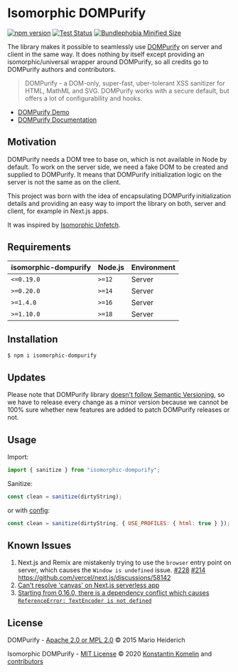 # Isomorphic DOMPurify
[![npm version](https://badge.fury.io/js/isomorphic-dompurify.svg)](https://badge.fury.io/js/isomorphic-dompurify)
[![Test Status](https://github.com/kkomelin/isomorphic-dompurify/actions/workflows/build_test.yml/badge.svg)](https://github.com/kkomelin/isomorphic-dompurify/actions/workflows/build_test.yml)
[![Bundlephobia Minified Size](https://badgen.net/bundlephobia/min/isomorphic-dompurify)](https://bundlephobia.com/result?p=isomorphic-dompurify)

The library makes it possible to seamlessly use [DOMPurify](https://github.com/cure53/DOMPurify) on server and client in the same way.
It does nothing by itself except providing an isomorphic/universal wrapper around DOMPurify, so all credits go to DOMPurify authors and contributors.

> DOMPurify - a DOM-only, super-fast, uber-tolerant XSS sanitizer for HTML, MathML and SVG. DOMPurify works with a secure default, but offers a lot of configurability and hooks. 
- [DOMPurify Demo](https://cure53.de/purify)
- [DOMPurify Documentation](https://github.com/cure53/DOMPurify/blob/master/README.md)

## Motivation

DOMPurify needs a DOM tree to base on, which is not available in Node by default. To work on the server side, we need a fake DOM to be created and supplied to DOMPurify. It means that DOMPurify initialization logic on the server is not the same as on the client.

This project was born with the idea of encapsulating DOMPurify initialization details and providing an easy way to import the library on both, server and client, for example in Next.js apps.

It was inspired by [Isomorphic Unfetch](https://github.com/developit/unfetch/tree/master/packages/isomorphic-unfetch).

## Requirements

| isomorphic-dompurify  | Node.js | Environment |
| ------------- | ------------- | ------------- |
| `<=0.19.0`  | `>=12`  | Server  |
| `>=0.20.0`  | `>=14`  | Server  |
| `>=1.4.0`  | `>=16`  | Server  |
| `>=1.10.0`  | `>=18`  | Server  |

## Installation

```shell_script
$ npm i isomorphic-dompurify
```

## Updates

Please note that DOMPurify library [doesn't follow Semantic Versioning](https://github.com/cure53/DOMPurify/issues/446#issuecomment-643761433), so we have to release every change as a minor version because we cannot be 100% sure whether new features are added to patch DOMPurify releases or not.

## Usage

Import:
```javascript
import { sanitize } from "isomorphic-dompurify";
```

Sanitize:
```javascript
const clean = sanitize(dirtyString);
```
or with [config](https://github.com/cure53/DOMPurify/blob/main/README.md):
```javascript
const clean = sanitize(dirtyString, { USE_PROFILES: { html: true } });
```

## Known Issues

1. Next.js and Remix are mistakenly trying to use the `browser` entry point on server, which causes the `Window is undefined` issue. [#228](https://github.com/kkomelin/isomorphic-dompurify/issues/228) [#214](https://github.com/kkomelin/isomorphic-dompurify/issues/214) https://github.com/vercel/next.js/discussions/58142
2. [Can't resolve 'canvas' on Next.js serverless app](https://github.com/kkomelin/isomorphic-dompurify/issues/54) 
3. [Starting from 0.16.0, there is a dependency conflict which causes `ReferenceError: TextEncoder is not defined`](https://github.com/kkomelin/isomorphic-dompurify/issues/91)

## License

DOMPurify -
[Apache 2.0 or MPL 2.0](https://github.com/cure53/DOMPurify/blob/master/LICENSE)
© 2015 Mario Heiderich

Isomorphic DOMPurify - [MIT License](LICENSE) © 2020 [Konstantin Komelin](https://github.com/kkomelin) and [contributors](https://github.com/kkomelin/isomorphic-dompurify/graphs/contributors)
